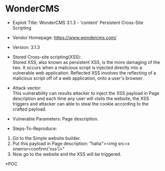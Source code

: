 # WonderCMS  
* Exploit Title: WonderCMS 3.1.3 - 'content' Persistent Cross-Site Scripting  
* Vendor Homepage: https://www.wondercms.com/  
* Version: 3.1.3  
   
* Stored Cross-site scripting(XSS):  
Stored XSS, also known as persistent XSS, is the more damaging of the two. It occurs when a malicious script is injected directly into a vulnerable web application. Reflected XSS involves the reflecting of a malicious script off of a web application, onto a user's browser.   

* Attack vector:  
This vulnerability can results attacker to inject the XSS payload in Page description and each time any user will visits the website, the XSS triggers and attacker can able to steal the cookie according to the crafted payload.  

* Vulnerable Parameters: Page description.  
* Steps-To-Reproduce:  
1. Go to the Simple website builder.  
2. Put this payload in Page description: "haha"><img src=x onerror=confirm('xss')>"  
3. Now go to the website and the XSS will be triggered.  

*POC  
